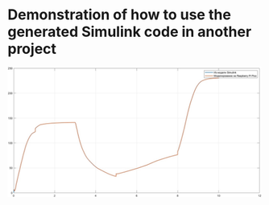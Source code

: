 # Demonstration of how to use the generated Simulink code in another project


![Image alt](https://github.com/ByMisterAnt/Gas-turbine-math-model/blob/27723802b9f41e916d5b387f62219f69b5e6b099/Pi_Pico/comparison.jpg)
